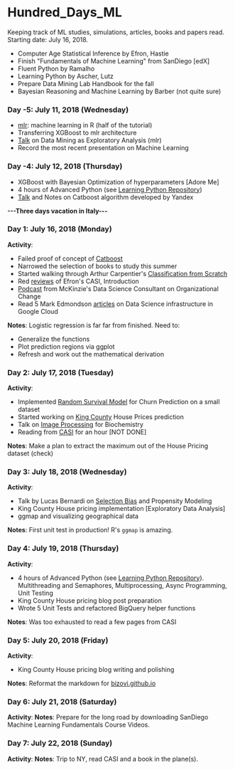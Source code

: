 # Hundred_Days_ML
Keeping track of ML studies, simulations, articles, books and papers read. Starting date: July 16, 2018.

* Computer Age Statistical Inference by Efron, Hastie
* Finish "Fundamentals of Machine Learning" from SanDiego [edX]
* Fluent Python by Ramalho
* Learning Python by Ascher, Lutz
* Prepare Data Mining Lab Handbook for the fall
* Bayesian Reasoning and Machine Learning by Barber (not quite sure)


### Day -5: July 11, 2018 (Wednesday)
* [mlr](https://github.com/mlr-org/mlr/blob/tutorial_pdf_dev/vignettes/tutorial/devel/pdf/mlr-tutorial_dev.pdf): machine learning in R (half of the tutorial)
* Transferring XGBoost to mlr architecture
* [Talk](https://www.youtube.com/watch?v=d1PnFiN6nOQ) on Data Mining as Exploratory Analysis (mlr)
* Record the most recent presentation on Machine Learning

### Day -4: July 12, 2018 (Thursday)
* XGBoost with Bayesian Optimization of hyperparameters [Adore Me]
* 4 hours of Advanced Python (see [Learning Python Repository](https://github.com/bizovi/hundred_days_ml))
* [Talk](https://www.youtube.com/watch?v=8o0e-r0B5xQ&t=647s) and Notes on Catboost algorithm developed by Yandex

**---Three days vacation in Italy---**


### Day 1: July 16, 2018 (Monday)
**Activity**: 
* Failed proof of concept of [Catboost](https://tech.yandex.com/catboost/doc/dg/concepts/r-quickstart-docpage/)
* Narrowed the selection of books to study this summer
* Started walking through Arthur Carpentier's [Classification from Scratch](https://freakonometrics.hypotheses.org/52731)
* Red [reviews](https://web.stanford.edu/~hastie/CASI_files/PDF/casi.pdf) of Efron's CASI, Introduction
* [Podcast](https://www.buzzsprout.com/147669/744363) from McKinzie's Data Science Consultant on Organizational Change
* Read 5 Mark Edmondson [articles](http://code.markedmondson.me/) on Data Science infrastructure in Google Cloud

**Notes**: Logistic regression is far far from finished. Need to:
* Generalize the functions
* Plot prediction regions via ggplot
* Refresh and work out the mathematical derivation


### Day 2: July 17, 2018 (Tuesday)

**Activity**:
* Implemented [Random Survival Model](https://kogalur.github.io/randomForestSRC/) for Churn Prediction on a small dataset
* Started working on [King County](https://www.kaggle.com/harlfoxem/housesalesprediction/kernels) House Prices prediction
* Talk on [Image Processing](https://www.youtube.com/watch?v=3HOulHAUhQw) for Biochemistry
* Reading from [CASI](http://web.stanford.edu/~hastie/CASI/order.html) for an hour [NOT DONE]

**Notes**: Make a plan to extract the maximum out of the House Pricing dataset (check)


### Day 3: July 18, 2018 (Wednesday)

**Activity**:
* Talk by Lucas Bernardi on [Selection Bias](https://www.youtube.com/watch?v=3ZWCKr0vDtc&index=82&list=PLYEK5GJ_Xl7OPrucJhQ32RjafRyEdt5iT) and Propensity Modeling
* King County House pricing implementation [Exploratory Data Analysis]
* ggmap and visualizing geographical data

**Notes**: First unit test in production! R's `ggmap` is amazing.


### Day 4: July 19, 2018 (Thursday)

**Activity**:
* 4 hours of Advanced Python (see [Learning Python Repository](https://github.com/bizovi/hundred_days_ml)). Multithreading and Semaphores, Multiprocessing, Async Programming, Unit Testing
* King County House pricing blog post preparation
* Wrote 5 Unit Tests and refactored BigQuery helper functions

**Notes**: Was too exhausted to read a few pages from CASI


### Day 5: July 20, 2018 (Friday)

**Activity**:
* King County House pricing blog writing and polishing

**Notes**: Reformat the markdown for [bizovi.github.io](https://bizovi.github.io)

### Day 6: July 21, 2018 (Saturday)

**Activity**:
**Notes**: Prepare for the long road by downloading SanDiego Machine Learning Fundamentals Course Videos.


### Day 7: July 22, 2018 (Sunday)

**Activity**:
**Notes**: Trip to NY, read CASI and a book in the plane(s).




